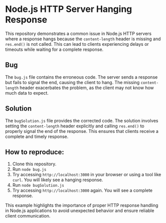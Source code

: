 # Node.js HTTP Server Hanging Response

This repository demonstrates a common issue in Node.js HTTP servers where a response hangs because the `content-length` header is missing and `res.end()` is not called. This can lead to clients experiencing delays or timeouts while waiting for a complete response.

## Bug

The `bug.js` file contains the erroneous code. The server sends a response but fails to signal the end, causing the client to hang.  The missing `content-length` header exacerbates the problem, as the client may not know how much data to expect.

## Solution

The `bugSolution.js` file provides the corrected code. The solution involves setting the `content-length` header explicitly and calling `res.end()` to properly signal the end of the response. This ensures that clients receive a complete and timely response.

## How to reproduce:

1. Clone this repository.
2. Run `node bug.js`
3. Try accessing `http://localhost:3000` in your browser or using a tool like `curl`. You will likely see a hanging response.
4. Run `node bugSolution.js`
5. Try accessing `http://localhost:3000` again.  You will see a complete response.

This example highlights the importance of proper HTTP response handling in Node.js applications to avoid unexpected behavior and ensure reliable client communication.